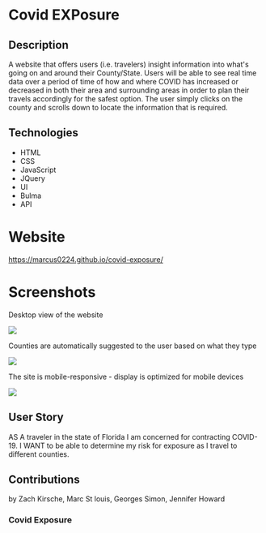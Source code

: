 # Covid EXPosure

## Description

A website that offers users (i.e. travelers) insight information into what's going on and around their County/State.
Users will be able to see real time data over a period of time of how and where COVID has increased or decreased in both their area and surrounding areas in order to plan their travels accordingly for the safest option. The user simply clicks on the county and scrolls down to locate the information that is required.

## Technologies
* HTML
* CSS
* JavaScript
* JQuery
* UI
* Bulma
* API

# Website 
https://marcus0224.github.io/covid-exposure/


# Screenshots 

Desktop view of the website

![](assets/img/img-1.png)

Counties are automatically suggested to the user based on what they type

![](assets/img/img-2.png)

The site is mobile-responsive - display is optimized for mobile devices

![](assets/img/img-3.png)

## User Story

AS A traveler in the state of Florida I am concerned for contracting COVID-19. I WANT to be able to determine my risk for exposure as I travel to different counties. 


## Contributions 

by Zach Kirsche, Marc St louis, Georges Simon, Jennifer Howard

### Covid Exposure 
